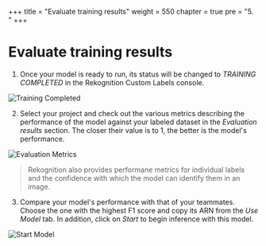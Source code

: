 +++
title = "Evaluate training results"
weight = 550
chapter = true
pre = "5. "
+++

# Evaluate training results

1. Once your model is ready to run, its status will be changed to _TRAINING COMPLETED_ in the Rekognition Custom Labels console.

![Training Completed](/training-completed.png?classes=border)

2. Select your project and check out the various metrics describing the performance of the model against your labeled dataset in the _Evaluation results_ section. The closer their value is to 1, the better is the model's performance.

![Evaluation Metrics](/eval-metrics.png?classes=border)

> Rekognition also provides performane metrics for individual labels and the confidence with which the model can identify them in an image.

3. Compare your model's performance with that of your teammates. Choose the one with the highest F1 score and copy its ARN from the _Use Model_ tab. In addition, click on _Start_ to begin inference with this model.

![Start Model](/start-model.png?classes=border)
